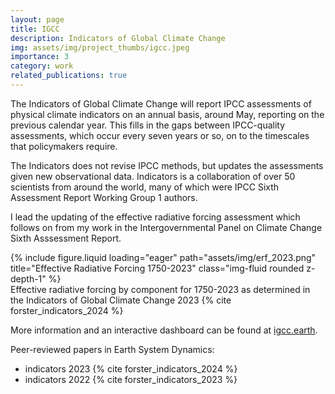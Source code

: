 ```yaml
---
layout: page
title: IGCC
description: Indicators of Global Climate Change
img: assets/img/project_thumbs/igcc.jpeg
importance: 3
category: work
related_publications: true
---
```


The Indicators of Global Climate Change will report IPCC assessments of physical climate indicators on an annual basis, around May, reporting on the previous calendar year. This fills in the gaps between IPCC-quality assessments, which occur every seven years or so, on to the timescales that policymakers require.

The Indicators does not revise IPCC methods, but updates the assessments given new observational data. Indicators is a collaboration of over 50 scientists from around the world, many of which were IPCC Sixth Assessment Report Working Group 1 authors.

I lead the updating of the effective radiative forcing assessment which follows on from my work in the Intergovernmental Panel on Climate Change Sixth Asssessment Report.

<div class="row">
    <div class="col-sm mt-3 mt-md-0">
        {% include figure.liquid loading="eager" path="assets/img/erf_2023.png" title="Effective Radiative Forcing 1750-2023" class="img-fluid rounded z-depth-1" %}
    </div>
</div>
<div class="caption">
    Effective radiative forcing by component for 1750-2023 as determined in the Indicators of Global Climate Change 2023 {% cite forster_indicators_2024 %}
</div>

More information and an interactive dashboard can be found at [igcc.earth](https://igcc.earth).

Peer-reviewed papers in Earth System Dynamics:
  - indicators 2023 {% cite forster_indicators_2024 %} 
  - indicators 2022 {% cite forster_indicators_2023 %}